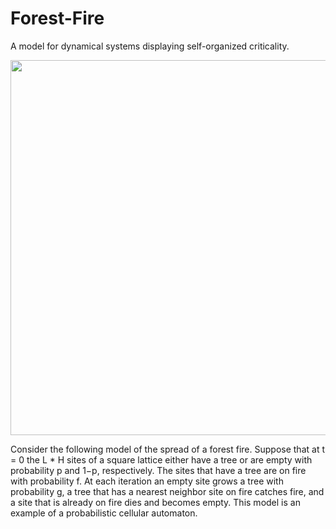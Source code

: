 # Forest-Fire
A model for dynamical systems displaying self-organized criticality.

<src>  </src>
<img src="https://user-images.githubusercontent.com/6556968/86088413-44a08580-bae1-11ea-9b6d-a8bfcbd61259.jpg" width="600" >


Consider the following model of the spread of a forest fire. Suppose that at t = 0 the L * H sites of a square lattice either have a tree or are empty with probability p and 1−p, respectively. The sites that have a tree are on fire with probability f. At each iteration an empty site grows a tree with probability g, a tree that has a nearest neighbor site on fire catches fire, and a site that is already on fire dies and becomes empty. This model is an example of a probabilistic cellular automaton.
